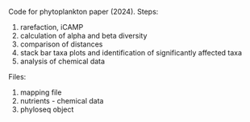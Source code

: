 Code for phytoplankton paper (2024).
Steps:
1. rarefaction, iCAMP
2. calculation of alpha and beta diversity
3. comparison of distances
4. stack bar taxa plots and identification of significantly affected taxa
5. analysis of chemical data

Files:
1. mapping file
2. nutrients - chemical data
3. phyloseq object  
